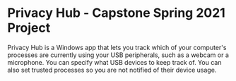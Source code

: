 # Privacy Hub - Capstone Spring 2021 Project
Privacy Hub is a Windows app that lets you track which of your computer's processes are currently using your USB peripherals, such as a webcam or a microphone. You can specify what USB devices to keep track of. You can also set trusted processes so you are not notified of their device usage.
